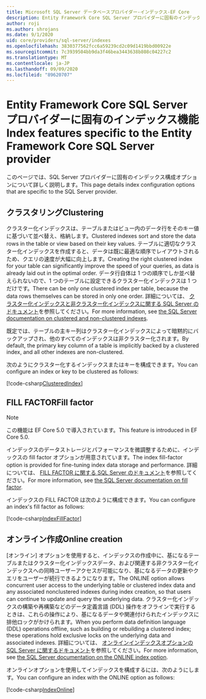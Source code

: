 ```yaml
---
title: Microsoft SQL Server データベースプロバイダー-インデックス-EF Core
description: Entity Framework Core SQL Server プロバイダーに固有のインデックス機能
author: roji
ms.author: shrojans
ms.date: 9/1/2020
uid: core/providers/sql-server/indexes
ms.openlocfilehash: 3830377562fcc6a59239cd2c09d1419bbd00922e
ms.sourcegitcommit: 7c3939504bb9da3f46bea3443638b808c04227c2
ms.translationtype: MT
ms.contentlocale: ja-JP
ms.lasthandoff: 09/09/2020
ms.locfileid: "89620707"
---
```

# <a name="index-features-specific-to-the-entity-framework-core-sql-server-provider"></a><span data-ttu-id="58371-103">Entity Framework Core SQL Server プロバイダーに固有のインデックス機能</span><span class="sxs-lookup"><span data-stu-id="58371-103">Index features specific to the Entity Framework Core SQL Server provider</span></span>

<span data-ttu-id="58371-104">このページでは、SQL Server プロバイダーに固有のインデックス構成オプションについて詳しく説明します。</span><span class="sxs-lookup"><span data-stu-id="58371-104">This page details index configuration options that are specific to the SQL Server provider.</span></span>

## <a name="clustering"></a><span data-ttu-id="58371-105">クラスタリング</span><span class="sxs-lookup"><span data-stu-id="58371-105">Clustering</span></span>

<span data-ttu-id="58371-106">クラスター化インデックスは、テーブルまたはビュー内のデータ行をそのキー値に基づいて並べ替え、格納します。</span><span class="sxs-lookup"><span data-stu-id="58371-106">Clustered indexes sort and store the data rows in the table or view based on their key values.</span></span> <span data-ttu-id="58371-107">テーブルに適切なクラスター化インデックスを作成すると、データは既に最適な順序でレイアウトされるため、クエリの速度が大幅に向上します。</span><span class="sxs-lookup"><span data-stu-id="58371-107">Creating the right clustered index for your table can significantly improve the speed of your queries, as data is already laid out in the optimal order.</span></span> <span data-ttu-id="58371-108">データ行自体は 1 つの順序でしか並べ替えられないので、1 つのテーブルに設定できるクラスター化インデックスは 1 つだけです。</span><span class="sxs-lookup"><span data-stu-id="58371-108">There can be only one clustered index per table, because the data rows themselves can be stored in only one order.</span></span> <span data-ttu-id="58371-109">詳細については、 [クラスター化インデックスと非クラスター化インデックスに関する SQL Server のドキュメント](/sql/relational-databases/indexes/clustered-and-nonclustered-indexes-described)を参照してください。</span><span class="sxs-lookup"><span data-stu-id="58371-109">For more information, see [the SQL Server documentation on clustered and non-clustered indexes](/sql/relational-databases/indexes/clustered-and-nonclustered-indexes-described).</span></span>

<span data-ttu-id="58371-110">既定では、テーブルの主キー列はクラスター化インデックスによって暗黙的にバックアップされ、他のすべてのインデックスは非クラスター化されます。</span><span class="sxs-lookup"><span data-stu-id="58371-110">By default, the primary key column of a table is implicitly backed by a clustered index, and all other indexes are non-clustered.</span></span>

<span data-ttu-id="58371-111">次のようにクラスター化するインデックスまたはキーを構成できます。</span><span class="sxs-lookup"><span data-stu-id="58371-111">You can configure an index or key to be clustered as follows:</span></span>

[!code-csharp[ClusteredIndex](../../../../samples/core/SqlServer/Indexes/ClusteredIndexContext.cs?name=ClusteredIndex)]

## <a name="fill-factor"></a><span data-ttu-id="58371-112">FILL FACTOR</span><span class="sxs-lookup"><span data-stu-id="58371-112">Fill factor</span></span>

> [!NOTE]
> <span data-ttu-id="58371-113">この機能は EF Core 5.0 で導入されています。</span><span class="sxs-lookup"><span data-stu-id="58371-113">This feature is introduced in EF Core 5.0.</span></span>

<span data-ttu-id="58371-114">インデックスのデータストレージとパフォーマンスを微調整するために、インデックスの fill factor オプションが用意されています。</span><span class="sxs-lookup"><span data-stu-id="58371-114">The index fill-factor option is provided for fine-tuning index data storage and performance.</span></span> <span data-ttu-id="58371-115">詳細については、 [FILL FACTOR に関する SQL Server のドキュメント](/sql/relational-databases/indexes/specify-fill-factor-for-an-index)を参照してください。</span><span class="sxs-lookup"><span data-stu-id="58371-115">For more information, see [the SQL Server documentation on fill factor](/sql/relational-databases/indexes/specify-fill-factor-for-an-index).</span></span>

<span data-ttu-id="58371-116">インデックスの FILL FACTOR は次のように構成できます。</span><span class="sxs-lookup"><span data-stu-id="58371-116">You can configure an index's fill factor as follows:</span></span>

[!code-csharp[IndexFillFactor](../../../../samples/core/SqlServer/Indexes/IndexFillFactorContext.cs?name=IndexFillFactor)]

## <a name="online-creation"></a><span data-ttu-id="58371-117">オンライン作成</span><span class="sxs-lookup"><span data-stu-id="58371-117">Online creation</span></span>

<span data-ttu-id="58371-118">[オンライン] オプションを使用すると、インデックスの作成中に、基になるテーブルまたはクラスター化インデックスデータ、および関連する非クラスター化インデックスへの同時ユーザーアクセスが可能になり、基になるデータの更新やクエリをユーザーが続行できるようになります。</span><span class="sxs-lookup"><span data-stu-id="58371-118">The ONLINE option allows concurrent user access to the underlying table or clustered index data and any associated nonclustered indexes during index creation, so that users can continue to update and query the underlying data.</span></span> <span data-ttu-id="58371-119">クラスター化インデックスの構築や再構築などのデータ定義言語 (DDL) 操作をオフラインで実行するときは、これらの操作により、基になるデータや関連付けられたインデックスに排他ロックがかけられます。</span><span class="sxs-lookup"><span data-stu-id="58371-119">When you perform data definition language (DDL) operations offline, such as building or rebuilding a clustered index; these operations hold exclusive locks on the underlying data and associated indexes.</span></span> <span data-ttu-id="58371-120">詳細については、 [オンラインインデックスオプションの SQL Server に関するドキュメント](/sql/relational-databases/indexes/perform-index-operations-online)を参照してください。</span><span class="sxs-lookup"><span data-stu-id="58371-120">For more information, see [the SQL Server documentation on the ONLINE index option](/sql/relational-databases/indexes/perform-index-operations-online).</span></span>

<span data-ttu-id="58371-121">オンラインオプションを使用してインデックスを構成するには、次のようにします。</span><span class="sxs-lookup"><span data-stu-id="58371-121">You can configure an index with the ONLINE option as follows:</span></span>

[!code-csharp[IndexOnline](../../../../samples/core/SqlServer/Indexes/IndexOnlineContext.cs?name=IndexOnline)]
